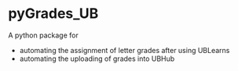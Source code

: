 # pyGrades_UB

A python package for

* automating the assignment of letter grades after using UBLearns
* automating the uploading of grades into UBHub
